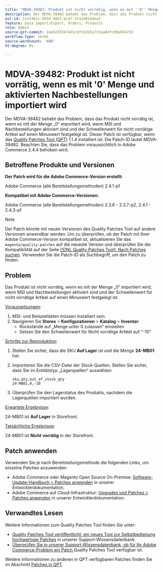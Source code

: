 ```yaml
---
title: 'MDVA-39482: Produkt ist nicht vorrätig, wenn es mit ''0'' Menge und aktivierten Nachbestellungen importiert wird'
description: Der MDVA-39482 behebt das Problem, dass das Produkt nicht vorrätig ist, wenn es mit der Menge „0“ importiert wird, wenn MSI und Nachbestellungen aktiviert sind und der Schwellenwert für nicht vorrätige Artikel auf einen Minuswert festgelegt ist. Dieser Patch ist verfügbar, wenn das [Quality Patches Tool (QPT)](https://experienceleague.adobe.com/en/docs/commerce-operations/upgrade-guide/patches/overview) 1.1.4 installiert ist. Die Patch-ID lautet MDVA-39482. Beachten Sie, dass das Problem voraussichtlich in Adobe Commerce 2.4.4 behoben wird.
exl-id: 2caf461c-993d-48b3-bc47-3fa1d014deaf
feature: Data Import/Export, Orders, Products
role: Admin
source-git-commit: 2aeb2355b74d1cdfc62b5e7c5aa04fcd0a654733
workflow-type: tm+mt
source-wordcount: '480'
ht-degree: 0%

---
```


# MDVA-39482: Produkt ist nicht vorrätig, wenn es mit &#39;0&#39; Menge und aktivierten Nachbestellungen importiert wird

Der MDVA-39482 behebt das Problem, dass das Produkt nicht vorrätig ist, wenn es mit der Menge „0“ importiert wird, wenn MSI und Nachbestellungen aktiviert sind und der Schwellenwert für nicht vorrätige Artikel auf einen Minuswert festgelegt ist. Dieser Patch ist verfügbar, wenn das [Quality Patches Tool (QPT)](https://experienceleague.adobe.com/en/docs/commerce-operations/upgrade-guide/patches/overview) 1.1.4 installiert ist. Die Patch-ID lautet MDVA-39482. Beachten Sie, dass das Problem voraussichtlich in Adobe Commerce 2.4.4 behoben wird.

## Betroffene Produkte und Versionen

**Der Patch wird für die Adobe Commerce-Version erstellt:**

Adobe Commerce (alle Bereitstellungsmethoden) 2.4.1-p1

**Kompatibel mit Adobe Commerce-Versionen:**

Adobe Commerce (alle Bereitstellungsmethoden) 2.3.6 - 2.3.7-p2, 2.4.1 - 2.4.3-p1

>[!NOTE]
>
>Der Patch könnte mit neuen Versionen des Quality Patches Tool auf andere Versionen anwendbar werden. Um zu überprüfen, ob der Patch mit Ihrer Adobe Commerce-Version kompatibel ist, aktualisieren Sie das `magento/quality-patches` auf die neueste Version und überprüfen Sie die Kompatibilität auf der Seite [[!DNL Quality Patches Tool]: Nach Patches suchen](https://experienceleague.adobe.com/tools/commerce-quality-patches/index.html). Verwenden Sie die Patch-ID als Suchbegriff, um den Patch zu finden.

## Problem

Das Produkt ist nicht vorrätig, wenn es mit der Menge „0“ importiert wird, wenn MSI und Nachbestellungen aktiviert sind und der Schwellenwert für nicht vorrätige Artikel auf einen Minuswert festgelegt ist.

<u>Voraussetzungen</u>:

1. MSI- und Beispieldaten müssen installiert sein.
1. Navigieren Sie **Stores** > **Konfigurationen** > **Katalog** > **Inventar**:
   * Rückstände auf „Menge unter 0 zulassen“ einstellen
   * Setzen Sie den Schwellenwert für Nicht vorrätige Artikel auf &quot;-10“

<u>Schritte zur Reproduktion</u>:

1. Stellen Sie sicher, dass die SKU **Auf Lager** ist und die Menge **24-MB01** hat.
1. Importieren Sie die CSV-Datei der Stock-Quellen. Stellen Sie sicher, dass Sie im Entitätstyp „Lagerquellen“ auswählen:

   ```code panel
   sku,qty,out_of_stock_qty
   24-MB01,0,-10
   ```

1. Überprüfen Sie den Lagerstatus des Produkts, nachdem die Lagerquellen importiert wurden.

<u>Erwartete Ergebnisse</u>:

24-MB01 ist **Auf Lager** in Storefront.

<u>Tatsächliche Ergebnisse</u>:

24-MB01 ist **Nicht vorrätig** in der Storefront.

## Patch anwenden

Verwenden Sie je nach Bereitstellungsmethode die folgenden Links, um einzelne Patches anzuwenden:

* Adobe Commerce oder Magento Open Source On-Premise: [Software-Update-Handbuch > Patches anwenden](https://experienceleague.adobe.com/en/docs/commerce-operations/tools/quality-patches-tool/usage) in unserer Entwicklerdokumentation.
* Adobe Commerce auf Cloud-Infrastruktur: [Upgrades und Patches > Patches anwenden](https://experienceleague.adobe.com/en/docs/commerce-cloud-service/user-guide/develop/upgrade/apply-patches) in unserer Entwicklerdokumentation.

## Verwandtes Lesen

Weitere Informationen zum Quality Patches Tool finden Sie unter:

* [Quality Patches Tool veröffentlicht: ein neues Tool zur Selbstbedienung hochwertiger Patches](/help/announcements/adobe-commerce-announcements/magento-quality-patches-released-new-tool-to-self-serve-quality-patches.md) in unserer Support-Wissensdatenbank.
* [Überprüfen Sie in unserer Support-Wissensdatenbank, ob für Ihr Adobe Commerce-Problem ein Patch ](/help/support-tools/patches-available-in-qpt-tool/check-patch-for-magento-issue-with-magento-quality-patches.md) Quality Patches Tool verfügbar ist.

Weitere Informationen zu anderen in QPT verfügbaren Patches finden Sie im Abschnitt [Patches in QPT](https://support.magento.com/hc/en-us/sections/360010506631-Patches-available-in-QPT-tool-).

